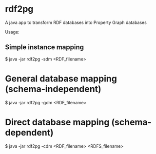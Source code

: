 # rdf2pg
A java app to transform RDF databases into Property Graph databases

Usage:

## Simple instance mapping

$ java -jar rdf2pg -sdm <RDF_filename>

# General database mapping (schema-independent)

$ java -jar rdf2pg -gdm <RDF_filename>

# Direct database mapping (schema-dependent)

$ java -jar rdf2pg -cdm <RDF_filename> <RDFS_filename>